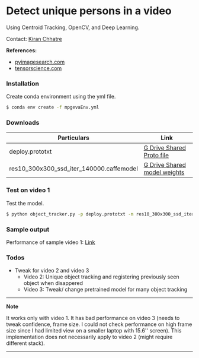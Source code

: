 # Detect unique persons in a video

Using Centroid Tracking, OpenCV, and Deep Learning.

Contact: [Kiran Chhatre][df1]

**References:**
- [pyimagesearch.com][PlD1]
- [tensorscience.com][PlD2]

### Installation

Create conda environment using the yml file.

```sh
$ conda env create -f mpgevaEnv.yml
```

### Downloads

| Particulars | Link |
| ------ | ------ |
| deploy.prototxt | [G Drive Shared Proto file][PlDb] |
| res10_300x300_ssd_iter_140000.caffemodel | [G Drive Shared model weights][PlGh] |

### Test on video 1

Test the model.

```sh
$ python object_tracker.py -p deploy.prototxt -m res10_300x300_ssd_iter_140000.caffemodel -v ./video1.mp4
```

### Sample output

Performance of sample video 1: [Link][PlDn]

### Todos

 - Tweak for video 2 and video 3
    - Video 2: Unique object tracking and registering previously seen object when disappered 
    - Video 3: Tweak/ change pretrained model for many object tracking

---
**Note**

It works only with video 1. It has bad performance on video 3 (needs to tweak confidence, frame size. I could not check performance on high frame size since I had limited view on a smaller laptop with 15.6'' screen). This implementation does not necessarily apply to video 2 (might require different stack).

---

[//]: # (Links)

   [df1]: <https://www.linkedin.com/in/kiranchhatre/>
   [PlDb]: <https://drive.google.com/file/d/1FooT6XsUGdBhc4SngwaFTHTItWInoGDf/view?usp=sharing>
   [PlGh]: <https://drive.google.com/file/d/1GeAhhd6Uu_q-s_zyM6i3Sb-Zwsn4oiA2/view?usp=sharing>
   [PlDn]: <https://drive.google.com/file/d/1L8Ty_3Q54D4YGMykYgFywUs_KaZL81cN/view?usp=sharing>
   [PlD1]: <https://www.pyimagesearch.com/>
   [PlD2]: <https://www.tensorscience.com/>
   
